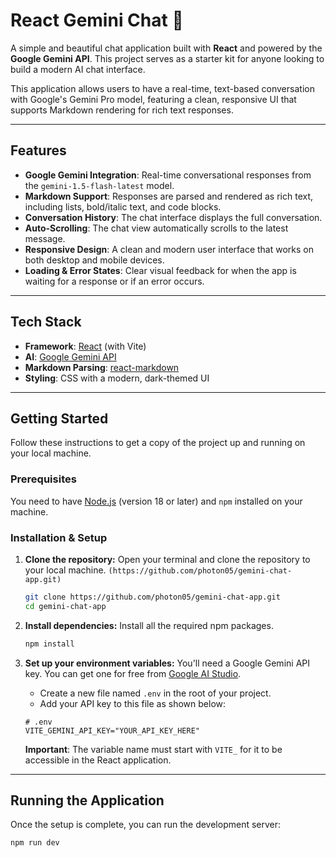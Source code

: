 # React Gemini Chat 🤖

A simple and beautiful chat application built with **React** and powered by the **Google Gemini API**. This project serves as a starter kit for anyone looking to build a modern AI chat interface.



This application allows users to have a real-time, text-based conversation with Google's Gemini Pro model, featuring a clean, responsive UI that supports Markdown rendering for rich text responses.

---

## Features

* **Google Gemini Integration**: Real-time conversational responses from the `gemini-1.5-flash-latest` model.
* **Markdown Support**: Responses are parsed and rendered as rich text, including lists, bold/italic text, and code blocks.
* **Conversation History**: The chat interface displays the full conversation.
* **Auto-Scrolling**: The chat view automatically scrolls to the latest message.
* **Responsive Design**: A clean and modern user interface that works on both desktop and mobile devices.
* **Loading & Error States**: Clear visual feedback for when the app is waiting for a response or if an error occurs.

---

## Tech Stack

* **Framework**: [React](https://reactjs.org/) (with Vite)
* **AI**: [Google Gemini API](https://ai.google.dev/)
* **Markdown Parsing**: [react-markdown](https://github.com/remarkjs/react-markdown)
* **Styling**: CSS with a modern, dark-themed UI

---

## Getting Started

Follow these instructions to get a copy of the project up and running on your local machine.

### Prerequisites

You need to have [Node.js](https://nodejs.org/) (version 18 or later) and `npm` installed on your machine.

### Installation & Setup

1.  **Clone the repository:**
    Open your terminal and clone the repository to your local machine. ```(https://github.com/photon05/gemini-chat-app.git)```
    ```bash
    git clone https://github.com/photon05/gemini-chat-app.git 
    cd gemini-chat-app
    ```

2.  **Install dependencies:**
    Install all the required npm packages.
    ```bash
    npm install
    ```

3.  **Set up your environment variables:**
    You'll need a Google Gemini API key. You can get one for free from [Google AI Studio](https://aistudio.google.com/app/apikey).

    * Create a new file named `.env` in the root of your project.
    * Add your API key to this file as shown below:

    ```env
    # .env
    VITE_GEMINI_API_KEY="YOUR_API_KEY_HERE"
    ```

    **Important**: The variable name must start with `VITE_` for it to be accessible in the React application.

---

## Running the Application

Once the setup is complete, you can run the development server:

```bash
npm run dev
